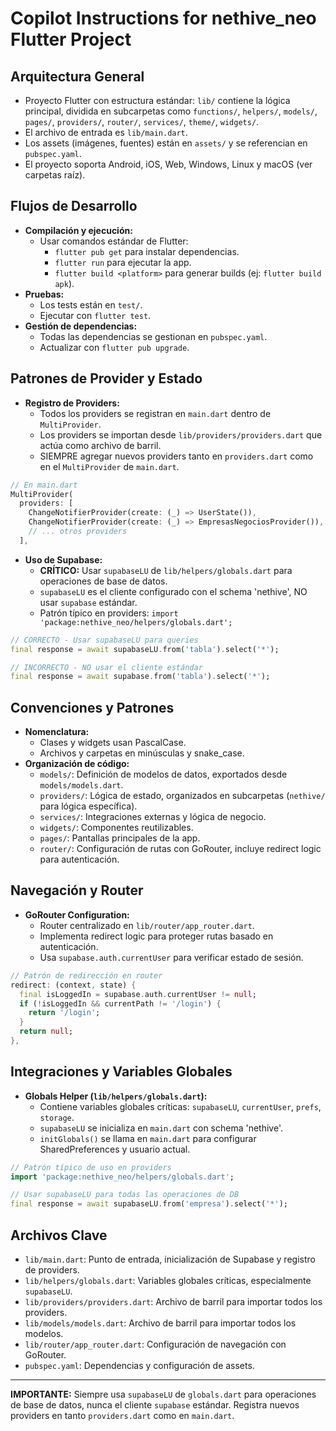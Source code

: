 # Copilot Instructions for nethive_neo Flutter Project

## Arquitectura General
- Proyecto Flutter con estructura estándar: `lib/` contiene la lógica principal, dividida en subcarpetas como `functions/`, `helpers/`, `models/`, `pages/`, `providers/`, `router/`, `services/`, `theme/`, `widgets/`.
- El archivo de entrada es `lib/main.dart`.
- Los assets (imágenes, fuentes) están en `assets/` y se referencian en `pubspec.yaml`.
- El proyecto soporta Android, iOS, Web, Windows, Linux y macOS (ver carpetas raíz).

## Flujos de Desarrollo
- **Compilación y ejecución:**
  - Usar comandos estándar de Flutter:
    - `flutter pub get` para instalar dependencias.
    - `flutter run` para ejecutar la app.
    - `flutter build <platform>` para generar builds (ej: `flutter build apk`).
- **Pruebas:**
  - Los tests están en `test/`.
  - Ejecutar con `flutter test`.
- **Gestión de dependencias:**
  - Todas las dependencias se gestionan en `pubspec.yaml`.
  - Actualizar con `flutter pub upgrade`.

## Patrones de Provider y Estado
- **Registro de Providers:**
  - Todos los providers se registran en `main.dart` dentro de `MultiProvider`.
  - Los providers se importan desde `lib/providers/providers.dart` que actúa como archivo de barril.
  - SIEMPRE agregar nuevos providers tanto en `providers.dart` como en el `MultiProvider` de `main.dart`.

```dart
// En main.dart
MultiProvider(
  providers: [
    ChangeNotifierProvider(create: (_) => UserState()),
    ChangeNotifierProvider(create: (_) => EmpresasNegociosProvider()),
    // ... otros providers
  ],
```

- **Uso de Supabase:**
  - **CRÍTICO:** Usar `supabaseLU` de `lib/helpers/globals.dart` para operaciones de base de datos.
  - `supabaseLU` es el cliente configurado con el schema 'nethive', NO usar `supabase` estándar.
  - Patrón típico en providers: `import 'package:nethive_neo/helpers/globals.dart';`

```dart
// CORRECTO - Usar supabaseLU para queries
final response = await supabaseLU.from('tabla').select('*');

// INCORRECTO - NO usar el cliente estándar
final response = await supabase.from('tabla').select('*');
```

## Convenciones y Patrones
- **Nomenclatura:**
  - Clases y widgets usan PascalCase.
  - Archivos y carpetas en minúsculas y snake_case.
- **Organización de código:**
  - `models/`: Definición de modelos de datos, exportados desde `models/models.dart`.
  - `providers/`: Lógica de estado, organizados en subcarpetas (`nethive/` para lógica específica).
  - `services/`: Integraciones externas y lógica de negocio.
  - `widgets/`: Componentes reutilizables.
  - `pages/`: Pantallas principales de la app.
  - `router/`: Configuración de rutas con GoRouter, incluye redirect logic para autenticación.

## Navegación y Router
- **GoRouter Configuration:**
  - Router centralizado en `lib/router/app_router.dart`.
  - Implementa redirect logic para proteger rutas basado en autenticación.
  - Usa `supabase.auth.currentUser` para verificar estado de sesión.

```dart
// Patrón de redirección en router
redirect: (context, state) {
  final isLoggedIn = supabase.auth.currentUser != null;
  if (!isLoggedIn && currentPath != '/login') {
    return '/login';
  }
  return null;
},
```

## Integraciones y Variables Globales
- **Globals Helper (`lib/helpers/globals.dart`):**
  - Contiene variables globales críticas: `supabaseLU`, `currentUser`, `prefs`, `storage`.
  - `supabaseLU` se inicializa en `main.dart` con schema 'nethive'.
  - `initGlobals()` se llama en `main.dart` para configurar SharedPreferences y usuario actual.

```dart
// Patrón típico de uso en providers
import 'package:nethive_neo/helpers/globals.dart';

// Usar supabaseLU para todas las operaciones de DB
final response = await supabaseLU.from('empresa').select('*');
```

## Archivos Clave
- `lib/main.dart`: Punto de entrada, inicialización de Supabase y registro de providers.
- `lib/helpers/globals.dart`: Variables globales críticas, especialmente `supabaseLU`.
- `lib/providers/providers.dart`: Archivo de barril para importar todos los providers.
- `lib/models/models.dart`: Archivo de barril para importar todos los modelos.
- `lib/router/app_router.dart`: Configuración de navegación con GoRouter.
- `pubspec.yaml`: Dependencias y configuración de assets.

---

**IMPORTANTE:** Siempre usa `supabaseLU` de `globals.dart` para operaciones de base de datos, nunca el cliente `supabase` estándar. Registra nuevos providers en tanto `providers.dart` como en `main.dart`.
